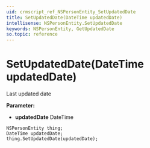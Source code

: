 ```yaml
---
uid: crmscript_ref_NSPersonEntity_SetUpdatedDate
title: SetUpdatedDate(DateTime updatedDate)
intellisense: NSPersonEntity.SetUpdatedDate
keywords: NSPersonEntity, GetUpdatedDate
so.topic: reference
---
```


# SetUpdatedDate(DateTime updatedDate)

Last updated date

**Parameter:** 
* **updatedDate** DateTime

```crmscript
NSPersonEntity thing;
DateTime updatedDate;
thing.SetUpdatedDate(updatedDate);
```

